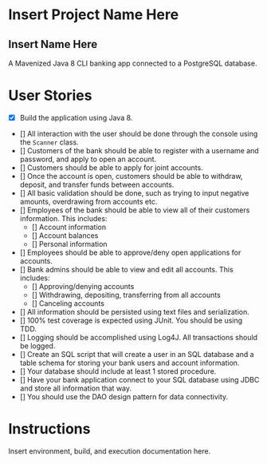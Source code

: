 # Insert Project Name Here
## Insert Name Here
A Mavenized Java 8 CLI banking app connected to a PostgreSQL database.

# User Stories
- [x] Build the application using Java 8.
- [] All interaction with the user should be done through the console using the `Scanner` class.
- [] Customers of the bank should be able to register with a username and password, and apply to open an account.
- [] Customers should be able to apply for joint accounts.
- [] Once the account is open, customers should be able to withdraw, deposit, and transfer funds between accounts.
- [] All basic validation should be done, such as trying to input negative amounts, overdrawing from accounts etc.
- [] Employees of the bank should be able to view all of their customers information. This includes:
    - [] Account information
    - [] Account balances
    - [] Personal information
- [] Employees should be able to approve/deny open applications for accounts.
- [] Bank admins should be able to view and edit all accounts. This includes:
    - [] Approving/denying accounts
    - [] Withdrawing, depositing, transferring from all accounts
    - [] Canceling accounts
- [] All information should be persisted using text files and serialization.
- [] 100% test coverage is expected using JUnit. You should be using TDD.
- [] Logging should be accomplished using Log4J. All transactions should be logged.
- [] Create an SQL script that will create a user in an SQL database and a table schema for storing your bank users and account information.
- [] Your database should include at least 1 stored procedure.
- [] Have your bank application connect to your SQL database using JDBC and store all information that way.
- [] You should use the DAO design pattern for data connectivity.

# Instructions
Insert environment, build, and execution documentation here.